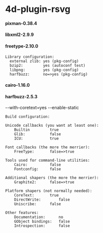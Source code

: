 # 4d-plugin-rsvg

#### pixman-0.38.4

#### libxml2-2.9.9

#### freetype-2.10.0

```
Library configuration:
  external zlib: yes (pkg-config)
  bzip2:         yes (autoconf test)
  libpng:        yes (pkg-config)
  harfbuzz:      no=>yes (pkg-config)
```

#### cairo-1.16.0

#### harfbuzz-2.5.3

--with-coretext=yes --enable-static

```
Build configuration:

Unicode callbacks (you want at least one):
	Builtin			true
	Glib:			false
	ICU:			true

Font callbacks (the more the merrier):
	FreeType:		false=>true

Tools used for command-line utilities:
	Cairo:			false
	Fontconfig:		false

Additional shapers (the more the merrier):
	Graphite2:		false=>true

Platform shapers (not normally needed):
	CoreText:		true
	DirectWrite:		false
	Uniscribe:		false

Other features:
	Documentation:		no
	GObject bindings:	false
	Introspection:		false
```
